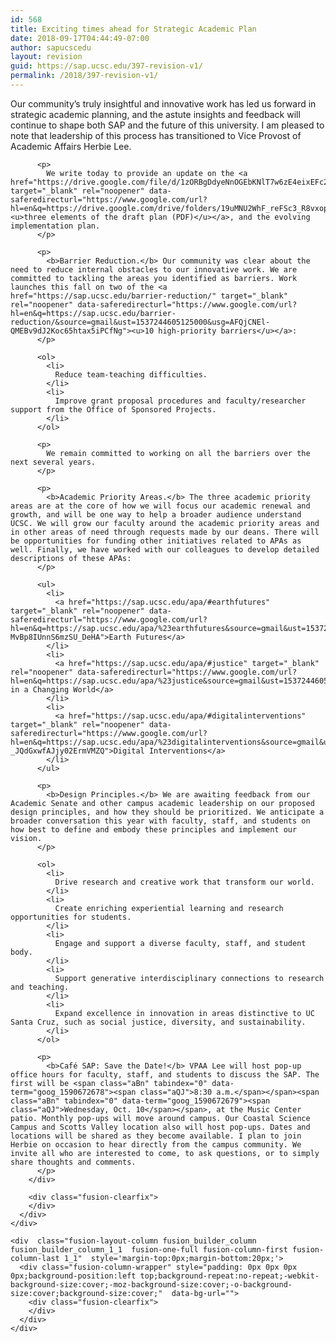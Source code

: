 ```yaml
---
id: 568
title: Exciting times ahead for Strategic Academic Plan
date: 2018-09-17T04:44:49-07:00
author: sapucscedu
layout: revision
guid: https://sap.ucsc.edu/397-revision-v1/
permalink: /2018/397-revision-v1/
---
```

<div class="fusion-fullwidth fullwidth-box nonhundred-percent-fullwidth non-hundred-percent-height-scrolling"  style='background-color: rgba(255,255,255,0);background-position: center center;background-repeat: no-repeat;padding-top:0px;padding-right:0px;padding-bottom:0px;padding-left:0px;'>
  <div class="fusion-builder-row fusion-row ">
    <div  class="fusion-layout-column fusion_builder_column fusion_builder_column_1_1  fusion-one-full fusion-column-first fusion-column-last 1_1"  style='margin-top:0px;margin-bottom:20px;'>
      <div class="fusion-column-wrapper" style="padding: 0px 0px 0px 0px;background-position:left top;background-repeat:no-repeat;-webkit-background-size:cover;-moz-background-size:cover;-o-background-size:cover;background-size:cover;"  data-bg-url="">
        <div class="fusion-text">
          <p>
            Our community’s truly insightful and innovative work has led us forward in strategic academic planning, and the astute insights and feedback will continue to shape both SAP and the future of this university. I am pleased to note that leadership of this process has transitioned to Vice Provost of Academic Affairs Herbie Lee.
          </p>
          
          <p>
            We write today to provide an update on the <a href="https://drive.google.com/file/d/1zORBgDdyeNnOGEbKNlT7w6zE4eixEFc2/view" target="_blank" rel="noopener" data-saferedirecturl="https://www.google.com/url?hl=en&q=https://drive.google.com/drive/folders/19uMNU2WhF_reFSc3_R8vxopl63e8udwM&source=gmail&ust=1537244605125000&usg=AFQjCNEzA4Gh16y3Nh2HVZlmt4suGEzRcA"><u>three elements of the draft plan (PDF)</u></a>, and the evolving implementation plan.
          </p>
          
          <p>
            <b>Barrier Reduction.</b> Our community was clear about the need to reduce internal obstacles to our innovative work. We are committed to tackling the areas you identified as barriers. Work launches this fall on two of the <a href="https://sap.ucsc.edu/barrier-reduction/" target="_blank" rel="noopener" data-saferedirecturl="https://www.google.com/url?hl=en&q=https://sap.ucsc.edu/barrier-reduction/&source=gmail&ust=1537244605125000&usg=AFQjCNEl-QMEBv9dJ2Koc65htax5iPCfNg"><u>10 high-priority barriers</u></a>:
          </p>
          
          <ol>
            <li>
              Reduce team-teaching difficulties.
            </li>
            <li>
              Improve grant proposal procedures and faculty/researcher support from the Office of Sponsored Projects.
            </li>
          </ol>
          
          <p>
            We remain committed to working on all the barriers over the next several years.
          </p>
          
          <p>
            <b>Academic Priority Areas.</b> The three academic priority areas are at the core of how we will focus our academic renewal and growth, and will be one way to help a broader audience understand UCSC. We will grow our faculty around the academic priority areas and in other areas of need through requests made by our deans. There will be opportunities for funding other initiatives related to APAs as well. Finally, we have worked with our colleagues to develop detailed descriptions of these APAs:
          </p>
          
          <ul>
            <li>
              <a href="https://sap.ucsc.edu/apa/#earthfutures" target="_blank" rel="noopener" data-saferedirecturl="https://www.google.com/url?hl=en&q=https://sap.ucsc.edu/apa/%23earthfutures&source=gmail&ust=1537244605125000&usg=AFQjCNGpU31l2-MvBp8IUnnS6mzSU_DeHA">Earth Futures</a>
            </li>
            <li>
              <a href="https://sap.ucsc.edu/apa/#justice" target="_blank" rel="noopener" data-saferedirecturl="https://www.google.com/url?hl=en&q=https://sap.ucsc.edu/apa/%23justice&source=gmail&ust=1537244605125000&usg=AFQjCNGtVQsDhqKyouPMw5PEh8tH3kcXqw">Justice in a Changing World</a>
            </li>
            <li>
              <a href="https://sap.ucsc.edu/apa/#digitalinterventions" target="_blank" rel="noopener" data-saferedirecturl="https://www.google.com/url?hl=en&q=https://sap.ucsc.edu/apa/%23digitalinterventions&source=gmail&ust=1537244605125000&usg=AFQjCNEXyN53-_JQdGxwfAJjy02ErmVMZQ">Digital Interventions</a>
            </li>
          </ul>
          
          <p>
            <b>Design Principles.</b> We are awaiting feedback from our Academic Senate and other campus academic leadership on our proposed design principles, and how they should be prioritized. We anticipate a broader conversation this year with faculty, staff, and students on how best to define and embody these principles and implement our vision.
          </p>
          
          <ol>
            <li>
              Drive research and creative work that transform our world.
            </li>
            <li>
              Create enriching experiential learning and research opportunities for students.
            </li>
            <li>
              Engage and support a diverse faculty, staff, and student body.
            </li>
            <li>
              Support generative interdisciplinary connections to research and teaching.
            </li>
            <li>
              Expand excellence in innovation in areas distinctive to UC Santa Cruz, such as social justice, diversity, and sustainability.
            </li>
          </ol>
          
          <p>
            <b>Café SAP: Save the Date!</b> VPAA Lee will host pop-up office hours for faculty, staff, and students to discuss the SAP. The first will be <span class="aBn" tabindex="0" data-term="goog_1590672678"><span class="aQJ">8:30 a.m.</span></span><span class="aBn" tabindex="0" data-term="goog_1590672679"><span class="aQJ">Wednesday, Oct. 10</span></span>, at the Music Center patio. Monthly pop-ups will move around campus. Our Coastal Science Campus and Scotts Valley location also will host pop-ups. Dates and locations will be shared as they become available. I plan to join Herbie on occasion to hear directly from the campus community. We invite all who are interested to come, to ask questions, or to simply share thoughts and comments.
          </p>
        </div>
        
        <div class="fusion-clearfix">
        </div>
      </div>
    </div>
    
    <div  class="fusion-layout-column fusion_builder_column fusion_builder_column_1_1  fusion-one-full fusion-column-first fusion-column-last 1_1"  style='margin-top:0px;margin-bottom:20px;'>
      <div class="fusion-column-wrapper" style="padding: 0px 0px 0px 0px;background-position:left top;background-repeat:no-repeat;-webkit-background-size:cover;-moz-background-size:cover;-o-background-size:cover;background-size:cover;"  data-bg-url="">
        <div class="fusion-clearfix">
        </div>
      </div>
    </div>
  </div>
</div>